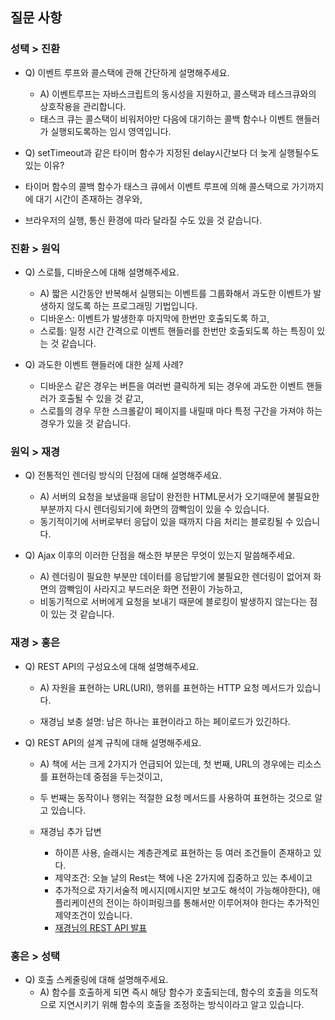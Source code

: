 ## 질문 사항

###  성택 > 진환 

- Q) 이벤트 루프와 콜스택에 관해 간단하게 설명해주세요.
  - A) 이벤트루프는 자바스크립트의 동시성을 지원하고, 콜스택과 테스크큐와의 상호작용을 관리합니다.
  - 태스크 큐는 콜스택이 비워저야만 다음에 대기하는 콜백 함수나 이벤트 핸들러가 실행되도록하는 임시 영역입니다.
 
 - Q) setTimeout과 같은 타이머 함수가 지정된 delay시간보다 더 늦게 실행될수도 있는 이유?
 - 타이머 함수의 콜백 함수가 태스크 큐에서 이벤트 루프에 의해 콜스택으로 가기까지에 대기 시간이 존재하는 경우와,
 - 브라우저의 실행, 통신 환경에 따라 달라질 수도 있을 것 같습니다.
 
###  진환 > 원익

- Q) 스로틀, 디바운스에 대해 설명해주세요.
  - A) 짧은 시간동안 반복해서 실행되는 이벤트를 그룹화해서 과도한 이벤트가 발생하지 않도록 하는 프로그래밍 기법입니다.
  - 디바운스: 이벤트가 발생한후 마지막에 한번만 호출되도록 하고,
  - 스로틀: 일정 시간 간격으로 이벤트 핸들러를 한번만 호출되도록 하는 특징이 있는 것 같습니다.
 
- Q) 과도한 이벤트 핸들러에 대한 실제 사례?
  - 디바운스 같은 경우는 버튼을 여러번 클릭하게 되는 경우에 과도한 이벤트 핸들러가 호출될 수 있을 것 같고,
  - 스로틀의 경우 무한 스크롤같이 페이지를 내릴때 마다 특정 구간을 가져야 하는 경우가 있을 것 같습니다.
 
### 원익 > 재경

- Q) 전통적인 렌더링 방식의 단점에 대해 설명해주세요.
  - A) 서버의 요청을 보냈을때 응답이 완전한 HTML문서가 오기때문에 불필요한 부분까지 다시 렌더링되기에 화면의 깜빡임이 있을 수 있습니다.
  - 동기적이기에 서버로부터 응답이 있을 때까지 다음 처리는 블로킹될 수 있습니다.
 
- Q) Ajax 이후의 이러한 단점을 해소한 부분은 무엇이 있는지 말씀해주세요.
  - A) 렌더링이 필요한 부분만 데이터를 응답받기에 불필요한 렌더링이 없어져 화면의 깜빡임이 사라지고 부드러운 화면 전환이 가능하고,
  - 비동기적으로 서버에게 요청을 보내기 때문에 블로킹이 발생하지 않는다는 점이 있는 것 같습니다.

###  재경 > 홍은

- Q) REST API의 구성요소에 대해 설명해주세요.
  - A) 자원을 표현하는 URL(URI), 행위를 표현하는 HTTP 요청 메서드가 있습니다.
 
  - 재경님 보충 설명: 남은 하나는 표현이라고 하는 페이로드가 있긴하다.
 
- Q) REST API의 설계 규칙에 대해 설명해주세요.
  - A) 책에 서는 크게 2가지가 언급되어 있는데, 첫 번째, URL의 경우에는 리소스를 표현하는데 중점을 두는것이고,
  - 두 번째는 동작이나 행위는 적절한 요청 메서드를 사용하여 표현하는 것으로 알고 있습니다.
 
  - 재경님 추가 답변
    - 하이픈 사용, 슬래시는 계층관계로 표현하는 등 여러 조건들이 존재하고 있다.
    - 제약조건: 오늘 날의 Rest는 책에 나온 2가지에 집중하고 있는 추세이고
    - 추가적으로 자기서술적 메시지(메시지만 보고도 해석이 가능해야한다), 애플리케이션의 전이는 하이퍼링크를 통해서만 이루어져야 한다는 추가적인 제약조건이 있습니다.
    - [재경님의 REST API 발표](https://www.youtube.com/watch?v=JKMh3gBPHzs)

###  홍은 > 성택

- Q) 호출 스케줄링에 대해 설명해주세요.
  - A) 함수를 호출하게 되면 즉시 해당 함수가 호출되는데, 함수의 호출을 의도적으로 지연시키기 위해 함수의 호출을 조정하는 방식이라고 알고 있습니다.
    
